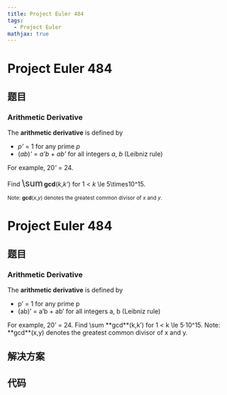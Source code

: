 ```yaml
---
title: Project Euler 484
tags:
  - Project Euler
mathjax: true
---
```

<escape><!-- more --></escape>
    
# Project Euler 484
## 题目
### Arithmetic Derivative

The **arithmetic derivative** is defined by
<ul><li><var>p'</var> = 1 for any prime <var>p</var></li>
<li>(<var>ab</var>)<var>'</var> = <var>a'b</var> + <var>ab'</var> for all integers <var>a</var>, <var>b</var> (Leibniz rule)</li>
</ul>For example, 20<var>'</var> = 24.

Find <span style="font-size:larger;"><span style="font-size:larger;">\sum</span></span> **gcd**(<var>k</var>,<var>k'</var>) for 1 < <var>k</var> \le 5\times10^15.

<span style="font-size:smaller;">Note: **gcd**(<var>x</var>,<var>y</var>) denotes the greatest common divisor of <var>x</var> and <var>y</var>.</span>



# Project Euler 484
## 题目
### Arithmetic Derivative

The **arithmetic derivative** is defined by
<ul>
<li>p’ = 1 for any prime p</li>
<li>(ab)’ = a’b + ab’ for all integers a, b (Leibniz rule)</li>
</ul>
For example, 20’ = 24.
Find \sum **gcd**(k,k’) for 1 < k \le 5·10^15.
Note: **gcd**(x,y) denotes the greatest common divisor of x and y.


## 解决方案


## 代码


